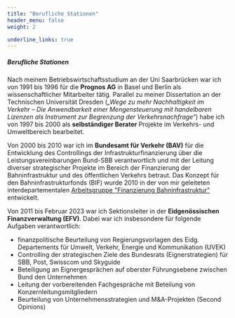 ```yaml
---
title: "Berufliche Stationen"
header_menu: false
weight: 2

underline_links: true
---
```

##### Berufliche Stationen

Nach meinem Betriebswirtschaftsstudium an der Uni Saarbrücken war ich von 1991 bis 1996 für die **Prognos AG** in Basel und Berlin als wissenschaftlicher Mitarbeiter tätig. Parallel zu meiner Dissertation an der Technischen Universität Dresden (*„Wege zu mehr Nachhaltigkeit im Verkehr –
Die Anwendbarkeit einer Mengensteuerung mit handelbaren Lizenzen als Instrument zur Begrenzung der Verkehrsnachfrage“*) habe ich von 1997 bis 2000 als **selbständiger Berater** Projekte im Verkehrs- und Umweltbereich bearbeitet.

Von 2000 bis 2010 war ich im **Bundesamt für Verkehr (BAV)** für die Entwicklung des Controllings der Infrastrukturfinanzierung über die Leistungsvereinbarungen Bund-SBB verantwortlich und mit der Leitung diverser strategischer Projekte im Bereich der Finanzierung der Bahninfrastruktur und des öffentlichen Verkehrs betraut. Das Konzept für den Bahninfrastrukturfonds (BIF) wurde 2010 in der von mir geleiteten interdepartementalen [Arbeitsgruppe "Finanzierung Bahninfrastruktur"](https://www.newsd.admin.ch/newsd/message/attachments/21849.pdf) entwickelt.

Von 2011 bis Februar 2023 war ich Sektionsleiter in der **Eidgenössischen Finanzverwaltung (EFV)**. Dabei war ich insbesondere für folgende Aufgaben verantwortlich: 
* finanzpolitische Beurteilung von Regierungsvorlagen des Eidg. Departements für Umwelt, Verkehr, Energie und Kommunikation (UVEK)
* Controlling der strategischen Ziele des Bundesrats (Eignerstrategien) für SBB, Post, Swisscom und Skyguide
* Beteiligung an Eignergesprächen auf oberster Führungsebene zwischen Bund den Unternehmen
* Leitung der vorbereitenden Fachgespräche mit Beteilung von Konzernleitungsmitgliedern
* Beurteilung von Unternehmensstrategien und M&A-Projekten (Second Opinions)

